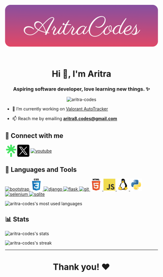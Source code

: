 <p align="center">
    <img src="readme_files/banner-rounded.png"/>
</p>

<br/>

<h1 align="center">Hi 👋, I'm Aritra</h1>
<h3 align="center">Aspiring software developer, love learning new things. ✨</h3>

<div align="center">
    <img src="https://komarev.com/ghpvc/?username=aritra-codes&label=Profile%20views&color=0e75b6&style=flat" alt="aritra-codes"/>
</div>

- 🔭 I’m currently working on [Valorant AutoTracker](https://github.com/aritra-codes/valorant-autotracker)

- 📫 Reach me by emailing **aritra8.codes@gmail.com**

## 📱 Connect with me
<div>
    <a href="https://linktr.ee/aritracodes"><img align="center" src="readme_files/linktree-logo.png" alt="linktree" height="40"/></a><a href="https://twitter.com/aritra_codes"><img align="center" src="readme_files/x-logo.png" alt="x (twitter)" height="40"/></a>
    <a href="https://www.youtube.com/@AritraCodes?sub_confirmation=1">
        <img align="center" src="https://raw.githubusercontent.com/rahuldkjain/github-profile-readme-generator/master/src/images/icons/Social/youtube.svg" alt="youtube" height="40"/>
    </a>
</div>

## 🔧 Languages and Tools
<div> 
    <a href="https://getbootstrap.com" rel="noreferrer"> 
        <img src="https://upload.wikimedia.org/wikipedia/commons/b/b2/Bootstrap_logo.svg" alt="bootstrap" height="40"/>
    </a>
    <a href="https://www.w3schools.com/css/" rel="noreferrer">
        <img src="https://raw.githubusercontent.com/devicons/devicon/master/icons/css3/css3-original-wordmark.svg" alt="css3" width="40" height="40"/>
    </a> 
    <a href="https://www.djangoproject.com/" rel="noreferrer">
        <img src="https://cdn.worldvectorlogo.com/logos/django.svg" alt="django" width="40" height="40"/>
    </a>
    <a href="https://flask.palletsprojects.com/" rel="noreferrer">
        <img src="https://www.vectorlogo.zone/logos/pocoo_flask/pocoo_flask-icon.svg" alt="flask" width="40" height="40"/>
    </a>
    <a href="https://git-scm.com/" rel="noreferrer">
        <img src="https://www.vectorlogo.zone/logos/git-scm/git-scm-icon.svg" alt="git" width="40" height="40"/>
    </a>
    <a href="https://www.w3.org/html/" rel="noreferrer">
        <img src="https://raw.githubusercontent.com/devicons/devicon/master/icons/html5/html5-original-wordmark.svg" alt="html5" width="40" height="40"/>
    </a>
    <a href="https://developer.mozilla.org/en-US/docs/Web/JavaScript" rel="noreferrer">
        <img src="https://raw.githubusercontent.com/devicons/devicon/master/icons/javascript/javascript-original.svg" alt="javascript" width="40" height="40"/>
    </a>
    <a href="https://www.linux.org/" rel="noreferrer">
        <img src="https://raw.githubusercontent.com/devicons/devicon/master/icons/linux/linux-original.svg" alt="linux" width="40" height="40"/>
    </a>
    <a href="https://www.python.org" rel="noreferrer">
        <img src="https://raw.githubusercontent.com/devicons/devicon/master/icons/python/python-original.svg" alt="python" width="40" height="40"/>
    </a> 
    <a href="https://www.selenium.dev" rel="noreferrer">
        <img src="https://raw.githubusercontent.com/detain/svg-logos/780f25886640cef088af994181646db2f6b1a3f8/svg/selenium-logo.svg" alt="selenium" width="40" height="40"/>
    </a>
    <a href="https://www.sqlite.org/" rel="noreferrer">
        <img src="https://www.vectorlogo.zone/logos/sqlite/sqlite-icon.svg" alt="sqlite" width="40" height="40"/>
    </a>
</div>

<!-- GitHub Most Used Languages -->
<p>
    <img src="https://github-readme-stats.vercel.app/api/top-langs?username=aritra-codes&show_icons=true&locale=en&layout=compact" alt="aritra-codes's most used languages"/>
</p>

## 📊 Stats
<!-- GitHub Stats -->
<p>
    <img src="https://github-readme-stats.vercel.app/api?username=aritra-codes&show_icons=true&locale=en" alt="aritra-codes's stats"/>
</p>

<!-- GitHub Streak -->
<p>
    <img src="https://github-readme-streak-stats.herokuapp.com/?user=aritra-codes&" alt="aritra-codes's streak"/>
</p>

---
<h1 align="center">Thank you! ❤️</h1>